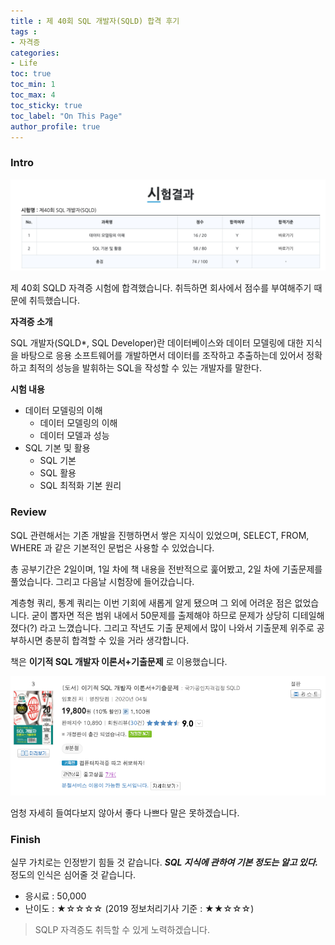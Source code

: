 ```yaml
---
title : 제 40회 SQL 개발자(SQLD) 합격 후기
tags :
- 자격증
categories:
- Life
toc: true
toc_min: 1
toc_max: 4
toc_sticky: true
toc_label: "On This Page"
author_profile: true
---
```


### Intro

![image](/assets/images/certifciation/sqld1.png)

제 40회 SQLD 자격증 시험에 합격했습니다. 취득하면 회사에서 점수를 부여해주기 때문에 취득했습니다. 

**자격증 소개**

SQL 개발자(SQLD*, SQL Developer)란 데이터베이스와 데이터 모델링에 대한 지식을 바탕으로 응용 소프트웨어를 개발하면서 데이터를 조작하고 추출하는데 있어서 정확하고 최적의 성능을 발휘하는 SQL을 작성할 수 있는 개발자를 말한다.

**시험 내용**

* 데이터 모델링의 이해
  * 데이터 모델링의 이해
  * 데이터 모델과 성능
* SQL 기본 및 활용
  * SQL 기본
  * SQL 활용
  * SQL 최적화 기본 원리

### Review

SQL 관련해서는 기존 개발을 진행하면서 쌓은 지식이 있었으며, SELECT, FROM, WHERE 과 같은 기본적인 문법은 사용할 수 있었습니다.

총 공부기간은 2일이며, 1일 차에 책 내용을 전반적으로 훑어봤고, 2일 차에 기출문제를 풀었습니다. 그리고 다음날 시험장에 들어갔습니다.

계층형 쿼리, 통계 쿼리는 이번 기회에 새롭게 알게 됐으며 그 외에 어려운 점은 없었습니다. 굳이 뽑자면 적은 범위 내에서 50문제를 출제해야 하므로 문제가 상당히 디테일해졌다(?) 라고 느꼈습니다. 그리고 작년도 기출 문제에서 많이 나와서 기출문제 위주로 공부하시면 충분히 합격할 수 있을 거라 생각합니다.

책은 **이기적 SQL 개발자 이론서+기출문제** 로 이용했습니다.

![image](/assets/images/certifciation/sqld2.png)

엄청 자세히 들여다보지 않아서 좋다 나쁘다 말은 못하겠습니다.

### Finish

실무 가치로는 인정받기 힘들 것 같습니다. ***SQL 지식에 관하여 기본 정도는 알고 있다.*** 정도의 인식은 심어줄 것 같습니다.

* 응시료 : 50,000
* 난이도 : ★☆☆☆☆ (2019 정보처리기사 기준 : ★★☆☆☆)

> SQLP 자격증도 취득할 수 있게 노력하겠습니다.